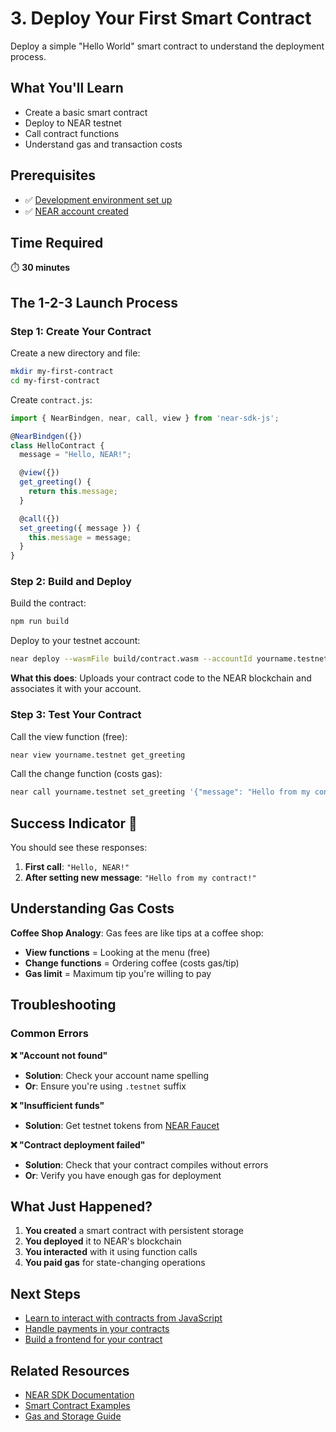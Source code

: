 
# 3. Deploy Your First Smart Contract

Deploy a simple "Hello World" smart contract to understand the deployment process.

## What You'll Learn
- Create a basic smart contract
- Deploy to NEAR testnet
- Call contract functions
- Understand gas and transaction costs

## Prerequisites
- ✅ [Development environment set up](../getting-started/setup-environment.md)
- ✅ [NEAR account created](../getting-started/create-account.md)

## Time Required
⏱️ **30 minutes**

## The 1-2-3 Launch Process

### Step 1: Create Your Contract

Create a new directory and file:
```bash
mkdir my-first-contract
cd my-first-contract
```

Create `contract.js`:
```javascript
import { NearBindgen, near, call, view } from 'near-sdk-js';

@NearBindgen({})
class HelloContract {
  message = "Hello, NEAR!";

  @view({})
  get_greeting() {
    return this.message;
  }

  @call({})
  set_greeting({ message }) {
    this.message = message;
  }
}
```

### Step 2: Build and Deploy

Build the contract:
```bash
npm run build
```

Deploy to your testnet account:
```bash
near deploy --wasmFile build/contract.wasm --accountId yourname.testnet
```

**What this does**: Uploads your contract code to the NEAR blockchain and associates it with your account.

### Step 3: Test Your Contract

Call the view function (free):
```bash
near view yourname.testnet get_greeting
```

Call the change function (costs gas):
```bash
near call yourname.testnet set_greeting '{"message": "Hello from my contract!"}' --accountId yourname.testnet
```

## Success Indicator 🎯
You should see these responses:
1. **First call**: `"Hello, NEAR!"`
2. **After setting new message**: `"Hello from my contract!"`

## Understanding Gas Costs

**Coffee Shop Analogy**: Gas fees are like tips at a coffee shop:
- **View functions** = Looking at the menu (free)
- **Change functions** = Ordering coffee (costs gas/tip)
- **Gas limit** = Maximum tip you're willing to pay

## Troubleshooting

### Common Errors

**❌ "Account not found"**
- **Solution**: Check your account name spelling
- **Or**: Ensure you're using `.testnet` suffix

**❌ "Insufficient funds"**
- **Solution**: Get testnet tokens from [NEAR Faucet](https://near-faucet.io)

**❌ "Contract deployment failed"**
- **Solution**: Check that your contract compiles without errors
- **Or**: Verify you have enough gas for deployment

## What Just Happened?

1. **You created** a smart contract with persistent storage
2. **You deployed** it to NEAR's blockchain
3. **You interacted** with it using function calls
4. **You paid gas** for state-changing operations

## Next Steps
- [Learn to interact with contracts from JavaScript](interact-with-contracts.md)
- [Handle payments in your contracts](handle-payments.md)
- [Build a frontend for your contract](../dapp-development/build-frontend.md)

## Related Resources
- [NEAR SDK Documentation](https://docs.near.org/sdk/js/)
- [Smart Contract Examples](https://github.com/near-examples)
- [Gas and Storage Guide](https://docs.near.org/concepts/gas)
```

